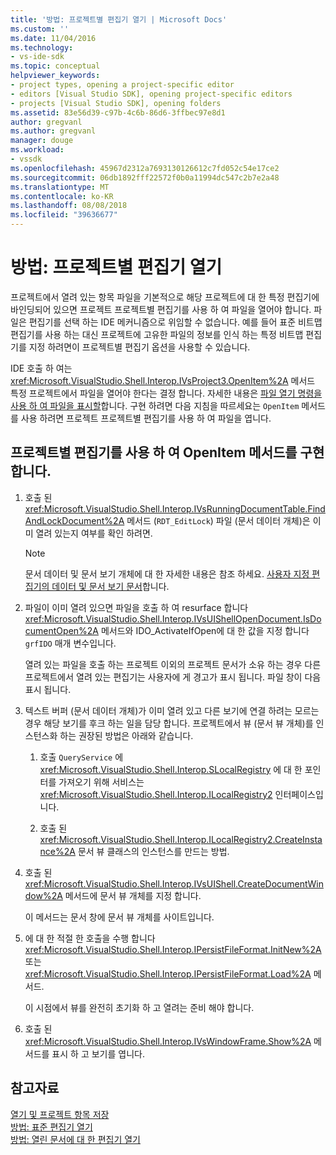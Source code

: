 ```yaml
---
title: '방법: 프로젝트별 편집기 열기 | Microsoft Docs'
ms.custom: ''
ms.date: 11/04/2016
ms.technology:
- vs-ide-sdk
ms.topic: conceptual
helpviewer_keywords:
- project types, opening a project-specific editor
- editors [Visual Studio SDK], opening project-specific editors
- projects [Visual Studio SDK], opening folders
ms.assetid: 83e56d39-c97b-4c6b-86d6-3ffbec97e8d1
author: gregvanl
ms.author: gregvanl
manager: douge
ms.workload:
- vssdk
ms.openlocfilehash: 45967d2312a7693130126612c7fd052c54e17ce2
ms.sourcegitcommit: 06db1892fff22572f0b0a11994dc547c2b7e2a48
ms.translationtype: MT
ms.contentlocale: ko-KR
ms.lasthandoff: 08/08/2018
ms.locfileid: "39636677"
---
```

# <a name="how-to-open-project-specific-editors"></a>방법: 프로젝트별 편집기 열기
프로젝트에서 열려 있는 항목 파일을 기본적으로 해당 프로젝트에 대 한 특정 편집기에 바인딩되어 있으면 프로젝트 프로젝트별 편집기를 사용 하 여 파일을 열어야 합니다. 파일은 편집기를 선택 하는 IDE 메커니즘으로 위임할 수 없습니다. 예를 들어 표준 비트맵 편집기를 사용 하는 대신 프로젝트에 고유한 파일의 정보를 인식 하는 특정 비트맵 편집기를 지정 하려면이 프로젝트별 편집기 옵션을 사용할 수 있습니다.  
  
 IDE 호출 하 여는 <xref:Microsoft.VisualStudio.Shell.Interop.IVsProject3.OpenItem%2A> 메서드 특정 프로젝트에서 파일을 열어야 한다는 결정 합니다. 자세한 내용은 [파일 열기 명령을 사용 하 여 파일을 표시할](../extensibility/internals/displaying-files-by-using-the-open-file-command.md)합니다. 구현 하려면 다음 지침을 따르세요는 `OpenItem` 메서드를 사용 하려면 프로젝트 프로젝트별 편집기를 사용 하 여 파일을 엽니다.  
  
## <a name="to-implement-the-openitem-method-with-a-project-specific-editor"></a>프로젝트별 편집기를 사용 하 여 OpenItem 메서드를 구현 합니다.  
  
1.  호출 된 <xref:Microsoft.VisualStudio.Shell.Interop.IVsRunningDocumentTable.FindAndLockDocument%2A> 메서드 (`RDT_EditLock`) 파일 (문서 데이터 개체)은 이미 열려 있는지 여부를 확인 하려면.  
  
    > [!NOTE]
    >  문서 데이터 및 문서 보기 개체에 대 한 자세한 내용은 참조 하세요. [사용자 지정 편집기의 데이터 및 문서 보기 문서](../extensibility/document-data-and-document-view-in-custom-editors.md)합니다.  
  
2.  파일이 이미 열려 있으면 파일을 호출 하 여 resurface 합니다 <xref:Microsoft.VisualStudio.Shell.Interop.IVsUIShellOpenDocument.IsDocumentOpen%2A> 메서드와 IDO_ActivateIfOpen에 대 한 값을 지정 합니다 `grfIDO` 매개 변수입니다.  
  
     열려 있는 파일을 호출 하는 프로젝트 이외의 프로젝트 문서가 소유 하는 경우 다른 프로젝트에서 열려 있는 편집기는 사용자에 게 경고가 표시 됩니다. 파일 창이 다음 표시 됩니다.  
  
3.  텍스트 버퍼 (문서 데이터 개체)가 이미 열려 있고 다른 보기에 연결 하려는 모르는 경우 해당 보기를 후크 하는 일을 담당 합니다. 프로젝트에서 뷰 (문서 뷰 개체)를 인스턴스화 하는 권장된 방법은 아래와 같습니다.  
  
    1.  호출 `QueryService` 에 <xref:Microsoft.VisualStudio.Shell.Interop.SLocalRegistry> 에 대 한 포인터를 가져오기 위해 서비스는 <xref:Microsoft.VisualStudio.Shell.Interop.ILocalRegistry2> 인터페이스입니다.  
  
    2.  호출 된 <xref:Microsoft.VisualStudio.Shell.Interop.ILocalRegistry2.CreateInstance%2A> 문서 뷰 클래스의 인스턴스를 만드는 방법.  
  
4.  호출 된 <xref:Microsoft.VisualStudio.Shell.Interop.IVsUIShell.CreateDocumentWindow%2A> 메서드에 문서 뷰 개체를 지정 합니다.  
  
     이 메서드는 문서 창에 문서 뷰 개체를 사이트입니다.  
  
5.  에 대 한 적절 한 호출을 수행 합니다 <xref:Microsoft.VisualStudio.Shell.Interop.IPersistFileFormat.InitNew%2A> 또는 <xref:Microsoft.VisualStudio.Shell.Interop.IPersistFileFormat.Load%2A> 메서드.  
  
     이 시점에서 뷰를 완전히 초기화 하 고 열려는 준비 해야 합니다.  
  
6.  호출 된 <xref:Microsoft.VisualStudio.Shell.Interop.IVsWindowFrame.Show%2A> 메서드를 표시 하 고 보기를 엽니다.  
  
## <a name="see-also"></a>참고자료  
 [열기 및 프로젝트 항목 저장](../extensibility/internals/opening-and-saving-project-items.md)   
 [방법: 표준 편집기 열기](../extensibility/how-to-open-standard-editors.md)   
 [방법: 열린 문서에 대 한 편집기 열기](../extensibility/how-to-open-editors-for-open-documents.md)